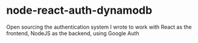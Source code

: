 # node-react-auth-dynamodb
Open sourcing the authentication system I wrote to work with React as the frontend, NodeJS as the backend, using Google Auth
